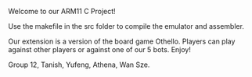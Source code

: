 Welcome to our ARM11 C Project!

Use the makefile in the src folder to compile the emulator and assembler.

Our extension is a version of the board game Othello. Players can play against other players or against one of our 5 bots. Enjoy!

Group 12,
Tanish, Yufeng, Athena, Wan Sze.
